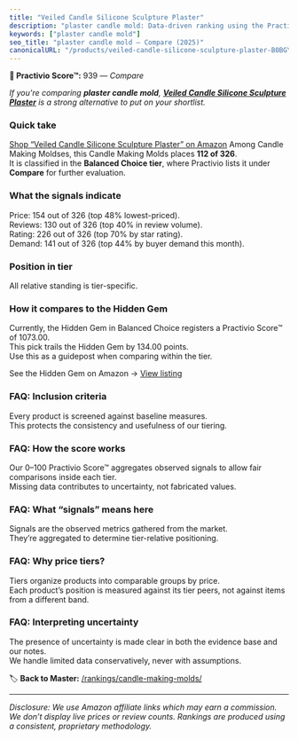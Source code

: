 ```yaml
---
title: "Veiled Candle Silicone Sculpture Plaster"
description: "plaster candle mold: Data-driven ranking using the Practivio Score™. Positioned by quality, value, demand, findability, momentum."
keywords: ["plaster candle mold"]
seo_title: "plaster candle mold — Compare (2025)"
canonicalURL: "/products/veiled-candle-silicone-sculpture-plaster-B0BGY8VFJ5/"
---
```


**🛒 Practivio Score™:** 939 — _Compare_


*If you're comparing **plaster candle mold**, **[Veiled Candle Silicone Sculpture Plaster](https://www.amazon.com/dp/B0BGY8VFJ5?tag=practivio-20)** is a strong alternative to put on your shortlist.*
### Quick take
[Shop “Veiled Candle Silicone Sculpture Plaster” on Amazon](https://www.amazon.com/dp/B0BGY8VFJ5?tag=practivio-20)
Among Candle Making Moldses, this Candle Making Molds places **112 of 326**.  
It is classified in the **Balanced Choice tier**, where Practivio lists it under **Compare** for further evaluation.

### What the signals indicate
Price: 154 out of 326 (top 48% lowest-priced).  
Reviews: 130 out of 326 (top 40% in review volume).  
Rating: 226 out of 326 (top 70% by star rating).  
Demand: 141 out of 326 (top 44% by buyer demand this month).

### Position in tier
All relative standing is tier-specific.

### How it compares to the Hidden Gem
Currently, the Hidden Gem in Balanced Choice registers a Practivio Score™ of 1073.00.  
This pick trails the Hidden Gem by 134.00 points.  
Use this as a guidepost when comparing within the tier.  

See the Hidden Gem on Amazon → [View listing](https://www.amazon.com/dp/B0CM5NX74G?tag=practivio-20)

### FAQ: Inclusion criteria
Every product is screened against baseline measures.  
This protects the consistency and usefulness of our tiering.

### FAQ: How the score works
Our 0–100 Practivio Score™ aggregates observed signals to allow fair comparisons inside each tier.  
Missing data contributes to uncertainty, not fabricated values.

### FAQ: What “signals” means here
Signals are the observed metrics gathered from the market.  
They’re aggregated to determine tier-relative positioning.

### FAQ: Why price tiers?
Tiers organize products into comparable groups by price.  
Each product’s position is measured against its tier peers, not against items from a different band.

### FAQ: Interpreting uncertainty
The presence of uncertainty is made clear in both the evidence base and our notes.  
We handle limited data conservatively, never with assumptions.

<!-- Missing template for Compare/CompareWithinPriceClass -->


🏷️ **Back to Master:** [/rankings/candle-making-molds/](/rankings/candle-making-molds/)

---
_Disclosure: We use Amazon affiliate links which may earn a commission. We don’t display live prices or review counts. Rankings are produced using a consistent, proprietary methodology._
